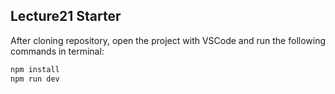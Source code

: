 ## Lecture21 Starter

After cloning repository, open the project with VSCode and run the following commands in terminal:

```bash
npm install
npm run dev
```
